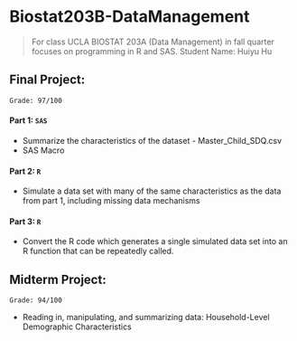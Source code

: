 # Biostat203B-DataManagement

> For class UCLA BIOSTAT 203A (Data Management) in fall quarter focuses on programming in R and SAS.
> Student Name: Huiyu Hu

## Final Project: 
`Grade: 97/100`
#### Part 1: `SAS`
* Summarize the characteristics of the dataset - Master_Child_SDQ.csv
*  SAS Macro
  
#### Part 2: `R`
* Simulate a data set with many of the same characteristics as the data from part 1, including missing data mechanisms
  
#### Part 3: `R`
* Convert the R code which generates a single simulated data set into an R function that can be repeatedly called.
  
## Midterm Project: 
`Grade: 94/100`

* Reading in, manipulating, and summarizing data: Household-Level Demographic Characteristics
